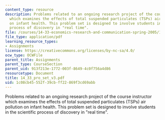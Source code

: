 ```yaml
---
content_type: resource
description: Problems related to an ongoing research project of the course instructor
  which examines the effects of total suspended particulates (TSPs) air pollution
  on infant health. This problem set is designed to involve students in the scientific
  process of discovery in "real time".
file: /courses/14-33-economics-research-and-communication-spring-2005/1c08cb45552f39cbff22869f3cd69abb_14_33_pro_set_v3.pdf
file_type: application/pdf
learning_resource_types:
- Assignments
license: https://creativecommons.org/licenses/by-nc-sa/4.0/
ocw_type: OCWFile
parent_title: Assignments
parent_type: CourseSection
parent_uid: 913f213e-1772-003f-8649-4c0f756a4d86
resourcetype: Document
title: 14_33_pro_set_v3.pdf
uid: 1c08cb45-552f-39cb-ff22-869f3cd69abb
---
```

Problems related to an ongoing research project of the course instructor which examines the effects of total suspended particulates (TSPs) air pollution on infant health. This problem set is designed to involve students in the scientific process of discovery in "real time".